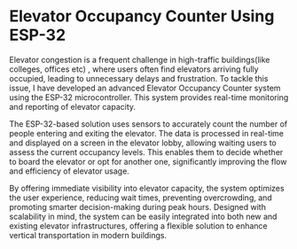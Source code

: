 # Elevator Occupancy Counter Using ESP-32

Elevator congestion is a frequent challenge in high-traffic buildings(like colleges, offices etc) , where users often find elevators arriving fully occupied, leading to unnecessary delays and frustration. To tackle this issue, I have developed an advanced Elevator Occupancy Counter system using the ESP-32 microcontroller. This system provides real-time monitoring and reporting of elevator capacity.

The ESP-32-based solution uses sensors to accurately count the number of people entering and exiting the elevator. The data is processed in real-time and displayed on a screen in the elevator lobby, allowing waiting users to assess the current occupancy levels. This enables them to decide whether to board the elevator or opt for another one, significantly improving the flow and efficiency of elevator usage.

By offering immediate visibility into elevator capacity, the system optimizes the user experience, reducing wait times, preventing overcrowding, and promoting smarter decision-making during peak hours. Designed with scalability in mind, the system can be easily integrated into both new and existing elevator infrastructures, offering a flexible solution to enhance vertical transportation in modern buildings.
